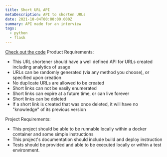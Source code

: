 ```yaml
---
title: Short URL API
metaDescription: API to shorten URLs 
date: 2021-10-04T00:00:00.000Z
summary: API made for an interview
tags:
  - python
  - flask
---
```

[Check out the code](https://github.com/patelrohanv/shortUrl)
Product Requirements:
- This URL shortener should have a well defined API for URLs created including analytics of usage
- URLs can be randomly generated (via any method you choose), or specified upon creation
- No duplicate URLs are allowed to be created
- Short links can not be easily enumerated
- Short links can expire at a future time, or can live forever
- Short links can be deleted
- If a short link is created that was once deleted, it will have no "knowledge" of its previous version

Project Requirements:
- This project should be able to be runnable locally within a docker container and some simple instructions
- This project's documentation should include build and deploy instruction
- Tests should be provided and able to be executed locally or within a test environment.

